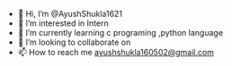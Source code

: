 - 👋 Hi, I’m @AyushShukla1621
- 👀 I’m interested in Intern
- 🌱 I’m currently learning c programing ,python language
- 💞️ I’m looking to collaborate on 
- 📫 How to reach me ayushshukla160502@gmail.com

<!---
AyushShukla1621/AyushShukla1621 is a ✨ special ✨ repository because its `README.md` (this file) appears on your GitHub profile.
You can click the Preview link to take a look at your changes.
--->
